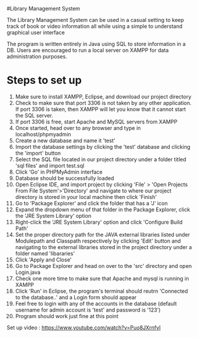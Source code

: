 #Library Management System

The Library Management System can be used in a casual setting to keep track of book or video information all while using a simple to understand graphical user interface

The program is written entirely in Java using SQL to store information in a DB. Users are encouraged to run a local server on XAMPP for data administration purposes.

# Steps to set up
1. Make sure to install XAMPP, Eclipse, and download our project directory
2. Check to make sure that port 3306 is not taken by any other application. If port 3306 is taken, then XAMPP will let you know that it cannot start the SQL server. 
3. If port 3306 is free, start Apache and MySQL servers from XAMPP
4. Once started, head over to any browser and type in localhost/phpmyadmin
5. Create a new database and name it 'test'
6. Import the database settings by clicking the 'test' database and clicking the 'import' button
7. Select the SQL file located in our project directory under a folder titled 'sql files' and import test.sql 
8. Click 'Go' in PHPMyAdmin interface
9. Database should be successfully loaded
10. Open Eclipse IDE, and import project by clicking 'File' > 'Open Projects From File System'>'Directory' and navigate to where our project directory is stored in your local machine then click 'Finish'
11. Go to 'Package Explorer' and click the folder that has a 'J' icon 
12. Expand the dropdown menu of that folder in the Package Explorer, click the 'JRE System Library' option
13. Right-click the 'JRE System Library' option and click 'Configure Build Path'
14. Set the proper directory path for the JAVA external libraries listed under Modulepath and Classpath respectively by clicking 'Edit' button and navigating to the external libraries stored in the project directory under a folder named 'libararies'
15. Click 'Apply and Close'
16. Go to Package Explorer and head on over to the 'src' directory and open Login.java
17. Check one more time to make sure that Apache and mysql is running in XAMPP
18. Click 'Run' in Eclipse, the program's terminal should reutrn 'Connected to the database..' and a Login form should appear
19. Feel free to login with any of the accounts in the database (default username for admin account is 'test' and password is '123')
20. Program should work just fine at this point

Set up video : https://www.youtube.com/watch?v=Puo8JXrnfyI
